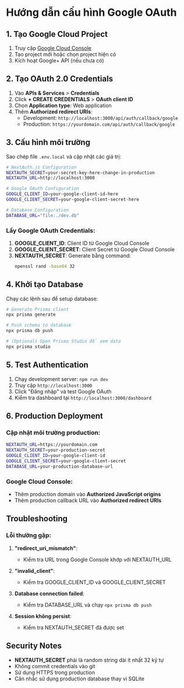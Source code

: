 # Hướng dẫn cấu hình Google OAuth

## 1. Tạo Google Cloud Project

1. Truy cập [Google Cloud Console](https://console.cloud.google.com/)
2. Tạo project mới hoặc chọn project hiện có
3. Kích hoạt Google+ API (nếu chưa có)

## 2. Tạo OAuth 2.0 Credentials

1. Vào **APIs & Services** > **Credentials**
2. Click **+ CREATE CREDENTIALS** > **OAuth client ID**
3. Chọn **Application type**: Web application
4. Thêm **Authorized redirect URIs**:
   - Development: `http://localhost:3000/api/auth/callback/google`
   - Production: `https://yourdomain.com/api/auth/callback/google`

## 3. Cấu hình môi trường

Sao chép file `.env.local` và cập nhật các giá trị:

```bash
# NextAuth.js Configuration
NEXTAUTH_SECRET=your-secret-key-here-change-in-production
NEXTAUTH_URL=http://localhost:3000

# Google OAuth Configuration
GOOGLE_CLIENT_ID=your-google-client-id-here
GOOGLE_CLIENT_SECRET=your-google-client-secret-here

# Database Configuration
DATABASE_URL="file:./dev.db"
```

### Lấy Google OAuth Credentials:

1. **GOOGLE_CLIENT_ID**: Client ID từ Google Cloud Console
2. **GOOGLE_CLIENT_SECRET**: Client Secret từ Google Cloud Console
3. **NEXTAUTH_SECRET**: Generate bằng command:
   ```bash
   openssl rand -base64 32
   ```

## 4. Khởi tạo Database

Chạy các lệnh sau để setup database:

```bash
# Generate Prisma client
npx prisma generate

# Push schema to database
npx prisma db push

# (Optional) Open Prisma Studio để xem data
npx prisma studio
```

## 5. Test Authentication

1. Chạy development server: `npm run dev`
2. Truy cập `http://localhost:3000`
3. Click "Đăng nhập" và test Google OAuth
4. Kiểm tra dashboard tại `http://localhost:3000/dashboard`

## 6. Production Deployment

### Cập nhật môi trường production:

```bash
NEXTAUTH_URL=https://yourdomain.com
NEXTAUTH_SECRET=your-production-secret
GOOGLE_CLIENT_ID=your-google-client-id
GOOGLE_CLIENT_SECRET=your-google-client-secret
DATABASE_URL=your-production-database-url
```

### Google Cloud Console:

- Thêm production domain vào **Authorized JavaScript origins**
- Thêm production callback URL vào **Authorized redirect URIs**

## Troubleshooting

### Lỗi thường gặp:

1. **"redirect_uri_mismatch"**: 
   - Kiểm tra URL trong Google Console khớp với NEXTAUTH_URL
   
2. **"invalid_client"**:
   - Kiểm tra GOOGLE_CLIENT_ID và GOOGLE_CLIENT_SECRET
   
3. **Database connection failed**:
   - Kiểm tra DATABASE_URL và chạy `npx prisma db push`
   
4. **Session không persist**:
   - Kiểm tra NEXTAUTH_SECRET đã được set

## Security Notes

- **NEXTAUTH_SECRET** phải là random string dài ít nhất 32 ký tự
- Không commit credentials vào git
- Sử dụng HTTPS trong production
- Cân nhắc sử dụng production database thay vì SQLite
